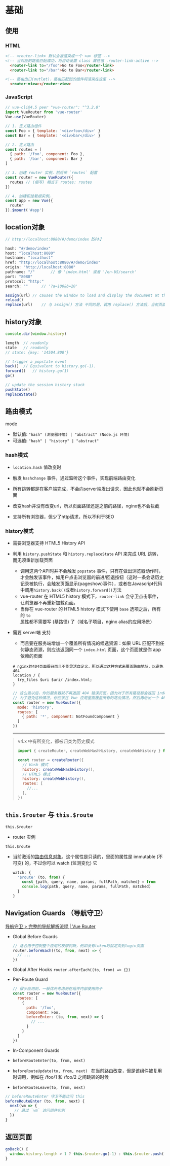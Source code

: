 # 基础

## 使用

### HTML

```html
<!-- <router-link> 默认会被渲染成一个 <a> 标签 -->
<!-- 当对应的路由匹配成功，将自动设置 class 属性值 .router-link-active -->
  <router-link to="/foo">Go to Foo</router-link>
  <router-link to="/bar">Go to Bar</router-link>

<!-- 路由出口(outlet)，路由匹配到的组件将渲染在这里 -->
  <router-view></router-view>
```

### JavaScript

```js
// vue-cli@4.5 peer "vue-router": "^3.2.0"
import VueRouter from 'vue-router'
Vue.use(VueRouter)
```

```js
// 1. 定义路由组件
const Foo = { template: '<div>foo</div>' }
const Bar = { template: '<div>bar</div>' }

// 2. 定义路由
const routes = [
  { path: '/foo', component: Foo },
  { path: '/bar', component: Bar }
]

// 3. 创建 router 实例，然后传 `routes` 配置
const router = new VueRouter({
  routes // (缩写) 相当于 routes: routes
})

// 4. 创建和挂载根实例。
const app = new Vue({
  router
}).$mount('#app')
```



## location对象

```js
// http://localhost:8080/#/demo/index【SPA】

hash: "#/demo/index"
host: "localhost:8080"
hostname: "localhost"
href: "http://localhost:8080/#/demo/index"
origin: "http://localhost:8080"
pathname: "/"		// 像 'index.html' 或者 '/en-US/search' 
port: "8080"
protocol: "http:"
search: ""		// '?a=100&b=20'

assign(url)	// causes the window to load and display the document at the URL specified. 
reload()
replace(url)	// 与 assign() 方法 不同的是，调用 replace() 方法后，当前页面不会保存到会话历史中（session History），这样，用户点击回退按钮时，将不会再跳转到该页面。
```



## history对象

```js
console.dir(window.history)

length	// readonly
state	// readonly
// state: {key: '14504.800'}

// trigger a popstate event
back()	// Equivalent to history.go(-1).
forward()	// history.go(1)
go()

// update the session history stack
pushState()
replaceState()
```



## 路由模式

mode

- 默认值: `"hash" (浏览器环境) | "abstract" (Node.js 环境)`
- 可选值: `"hash" | "history" | "abstract"`

### hash模式

-  `location.hash` 值改变时
  - 触发 `hashchange` 事件，通过监听这个事件，实现前端路由变化
  - 所有跳转都是在客户端完成，不会向server端发出请求，因此也就不会刷新页面
  - 改变hash并没有改变url，所以页面路径还是之前的路径，nginx也不会拦截

-  支持所有浏览器，但少了http请求，所以不利于SEO

### history模式

- 需要浏览器支持 HTML5 History API 

- 利用 `history.pushState` 和 `history.replaceState` API 来完成 URL 跳转，而无须重新加载页面

  - 调用这两个API时并不会触发 `popstate` 事件，只有在做出浏览器动作时，才会触发该事件，如用户点击浏览器的前进/回退按钮（这时一条会话历史记录被执行，会触发页面显示(pageshow)事件），或者在Javascript代码中调用`history.back()`或者`history.forward()`方法 
  - vue-router 在 HTML5 history 模式下，`router-link` 会守卫点击事件，让浏览器不再重新加载页面。
  - 当你在 vue-router 的 HTML5 history 模式下使用 `base` 选项之后，所有的 `to` 属性都不需要写 (基路径) 了（域名子项目，nginx alias的应用场景）

- 需要 server端 支持

  - 而且要在服务端增加一个覆盖所有情况的候选资源：如果 URL 匹配不到任何静态资源，则应该返回同一个 `index.html` 页面，这个页面就是你 app 依赖的页面

  ```nginx
  # nginx的404页面很丑而且不能灵活自定义，所以通过这种方式来覆盖路由地址，以避免404
  location / {
    try_files $uri $uri/ /index.html;
  }
  ```

  ```js
  // 这么做以后，你的服务器就不再返回 404 错误页面，因为对于所有路径都会返回 index.html 文件。
  // 为了避免这种情况，你应该在 Vue 应用里面覆盖所有的路由情况，然后再给出一个 404 页面。
  const router = new VueRouter({
    mode: 'history',
    routes: [
      { path: '*', component: NotFoundComponent }
    ]
  })
  ```
  
  ---

> v4.x 中有所变化，都被归类为历史模式
>
> ```js
> import { createRouter, createWebHashHistory, createWebHistory } from 'vue-router'
> 
> const router = createRouter({
>   // Hash 模式
>   history: createWebHashHistory(),
>   // HTML5 模式
>   history: createWebHistory(),
>   routes: [
>     //...
>   ],
> })
> ```



## `this.$router` 与 `this.$route`

`this.$router`

- router 实例

`this.$route`

- 当前激活的[路由信息对象](https://router.vuejs.org/zh/api/#路由对象)。这个属性是只读的，里面的属性是 immutable (不可变) 的，不过你可以 watch (监测变化) 它

  ```js
  watch: {
    '$route' (to, from) {
      const {path, query, name, params, fullPath, matched} = from
      console.log(path, query, name, params, fullPath, matched)
    }
  }
  ```



## Navigation Guards （导航守卫）

[导航守卫 > 完整的导航解析流程 | Vue Router](https://router.vuejs.org/zh/guide/advanced/navigation-guards.html#完整的导航解析流程)

- Global Before Guards

  ```js
  // 适合用于控制整个应用的权限判断，例如没有token时就定向到login页面
  router.beforeEach((to, from, next) => {
    // ...
  })
  ```

- Global After Hooks `router.afterEach((to, from) => {})`

- Per-Route Guard

  ```js
  // 很少应用到，一般优先考虑到在组件内部使用钩子
  const router = new VueRouter({
    routes: [
      {
        path: '/foo',
        component: Foo,
        beforeEnter: (to, from, next) => {
          // ...
        }
      }
    ]
  })
  ```

-  In-Component Guards

  - `beforeRouteEnter(to, from, next) `
  - `beforeRouteUpdate(to, from, next) ` 在当前路由改变，但是该组件被复用时调用，例如在 /foo/1 和 /foo/2 之间跳转的时候
  - `beforeRouteLeave(to, from, next) `

  ```js
  // beforeRouteEnter 守卫不能访问 this
  beforeRouteEnter (to, from, next) {
    next(vm => {
      // 通过 `vm` 访问组件实例
    })
  }
  ```



## 返回页面

```js
goBack() {
  window.history.length > 1 ? this.$router.go(-1) : this.$router.push('/')
}
```



